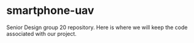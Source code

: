# smartphone-uav
Senior Design group 20 repository. Here is where we will keep the code associated with our project.
